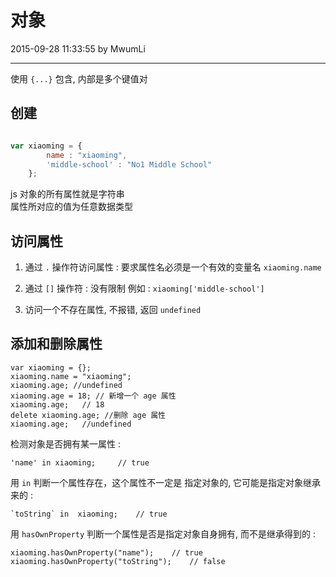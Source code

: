 # 对象

2015-09-28 11:33:55 by MwumLi

---

使用 `{...}` 包含, 内部是多个键值对  

## 创建  

``` javascript

var xiaoming = {
		name : "xiaoming",
		'middle-school' : "No1 Middle School"
	};
```
js 对象的所有属性就是字符串  
属性所对应的值为任意数据类型  

## 访问属性

1. 通过 `.` 操作符访问属性 : 要求属性名必须是一个有效的变量名  `xiaoming.name`

2. 通过 `[]` 操作符 : 没有限制 例如 : `xiaoming['middle-school']` 

3. 访问一个不存在属性, 不报错, 返回 `undefined`  

## 添加和删除属性 

	var xiaoming = {};
	xiaoming.name = "xiaoming";
	xiaoming.age; //undefined
	xiaoming.age = 18; // 新增一个 age 属性
	xiaoming.age;	// 18
	delete xiaoming.age; //删除 age 属性  
	xiaoming.age;	//undefined


检测对象是否拥有某一属性 : 

	'name' in xiaoming;		// true

用 `in` 判断一个属性存在，这个属性不一定是 指定对象的, 它可能是指定对象继承来的 :  

	`toString` in  xiaoming;	// true

用 `hasOwnProperty` 判断一个属性是否是指定对象自身拥有, 而不是继承得到的 :  

	xiaoming.hasOwnProperty("name");	// true
	xiaoming.hasOwnProperty("toString");	// false

